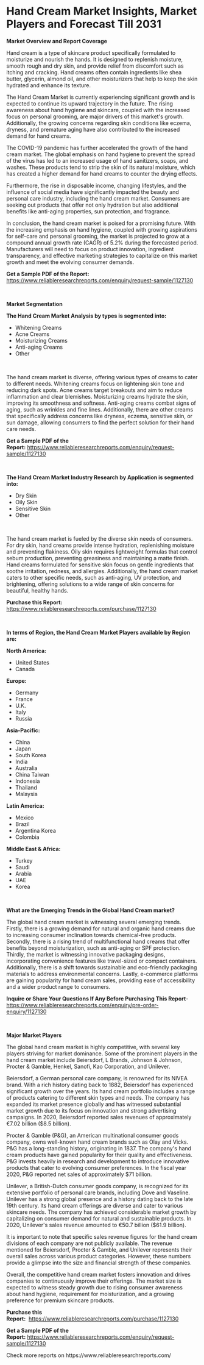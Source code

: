<p><h1>Hand Cream Market Insights, Market Players and Forecast Till 2031</h1></p><p><strong>Market Overview and Report Coverage</strong></p>
<p><p>Hand cream is a type of skincare product specifically formulated to moisturize and nourish the hands. It is designed to replenish moisture, smooth rough and dry skin, and provide relief from discomfort such as itching and cracking. Hand creams often contain ingredients like shea butter, glycerin, almond oil, and other moisturizers that help to keep the skin hydrated and enhance its texture.</p><p>The Hand Cream Market is currently experiencing significant growth and is expected to continue its upward trajectory in the future. The rising awareness about hand hygiene and skincare, coupled with the increased focus on personal grooming, are major drivers of this market's growth. Additionally, the growing concerns regarding skin conditions like eczema, dryness, and premature aging have also contributed to the increased demand for hand creams.</p><p>The COVID-19 pandemic has further accelerated the growth of the hand cream market. The global emphasis on hand hygiene to prevent the spread of the virus has led to an increased usage of hand sanitizers, soaps, and washes. These products tend to strip the skin of its natural moisture, which has created a higher demand for hand creams to counter the drying effects.</p><p>Furthermore, the rise in disposable income, changing lifestyles, and the influence of social media have significantly impacted the beauty and personal care industry, including the hand cream market. Consumers are seeking out products that offer not only hydration but also additional benefits like anti-aging properties, sun protection, and fragrance.</p><p>In conclusion, the hand cream market is poised for a promising future. With the increasing emphasis on hand hygiene, coupled with growing aspirations for self-care and personal grooming, the market is projected to grow at a compound annual growth rate (CAGR) of 5.2% during the forecasted period. Manufacturers will need to focus on product innovation, ingredient transparency, and effective marketing strategies to capitalize on this market growth and meet the evolving consumer demands.</p></p>
<p><strong>Get a Sample PDF of the Report:</strong> <a href="https://www.reliableresearchreports.com/enquiry/request-sample/1127130">https://www.reliableresearchreports.com/enquiry/request-sample/1127130</a></p>
<p>&nbsp;</p>
<p><strong>Market Segmentation</strong></p>
<p><strong>The Hand Cream Market Analysis by types is segmented into:</strong></p>
<p><ul><li>Whitening Creams</li><li>Acne Creams</li><li>Moisturizing Creams</li><li>Anti-aging Creams</li><li>Other</li></ul></p>
<p>&nbsp;</p>
<p><p>The hand cream market is diverse, offering various types of creams to cater to different needs. Whitening creams focus on lightening skin tone and reducing dark spots. Acne creams target breakouts and aim to reduce inflammation and clear blemishes. Moisturizing creams hydrate the skin, improving its smoothness and softness. Anti-aging creams combat signs of aging, such as wrinkles and fine lines. Additionally, there are other creams that specifically address concerns like dryness, eczema, sensitive skin, or sun damage, allowing consumers to find the perfect solution for their hand care needs.</p></p>
<p><strong>Get a Sample PDF of the Report:</strong>&nbsp;<a href="https://www.reliableresearchreports.com/enquiry/request-sample/1127130">https://www.reliableresearchreports.com/enquiry/request-sample/1127130</a></p>
<p>&nbsp;</p>
<p><strong>The Hand Cream Market Industry Research by Application is segmented into:</strong></p>
<p><ul><li>Dry Skin</li><li>Oily Skin</li><li>Sensitive Skin</li><li>Other</li></ul></p>
<p>&nbsp;</p>
<p><p>The hand cream market is fueled by the diverse skin needs of consumers. For dry skin, hand creams provide intense hydration, replenishing moisture and preventing flakiness. Oily skin requires lightweight formulas that control sebum production, preventing greasiness and maintaining a matte finish. Hand creams formulated for sensitive skin focus on gentle ingredients that soothe irritation, redness, and allergies. Additionally, the hand cream market caters to other specific needs, such as anti-aging, UV protection, and brightening, offering solutions to a wide range of skin concerns for beautiful, healthy hands.</p></p>
<p><strong>Purchase this Report:</strong>&nbsp; <a href="https://www.reliableresearchreports.com/purchase/1127130">https://www.reliableresearchreports.com/purchase/1127130</a></p>
<p>&nbsp;</p>
<p><strong>In terms of Region, the Hand Cream Market Players available by Region are:</strong></p>
<p>
    <p> <strong> North America: </strong>
        <ul>
            <li>United States</li>
            <li>Canada</li>
        </ul>
        </p> 
    <p> <strong> Europe: </strong>
        <ul>
            <li>Germany</li>
            <li>France</li>
            <li>U.K.</li>
            <li>Italy</li>
            <li>Russia</li>
        </ul>
        </p> 
    <p> <strong> Asia-Pacific: </strong>
        <ul>
            <li>China</li>
            <li>Japan</li>
            <li>South Korea</li>
            <li>India</li>
            <li>Australia</li>
            <li>China Taiwan</li>
            <li>Indonesia</li>
            <li>Thailand</li>
            <li>Malaysia</li>
        </ul>
        </p> 
    <p> <strong> Latin America: </strong>
        <ul>
            <li>Mexico</li>
            <li>Brazil</li>
            <li>Argentina Korea</li>
            <li>Colombia</li>
        </ul>
        </p> 
    <p> <strong> Middle East & Africa: </strong>
        <ul>
            <li>Turkey</li>
            <li>Saudi</li>
            <li>Arabia</li>
            <li>UAE</li>
            <li>Korea</li>
        </ul>
    </p>
    </p>
<p>&nbsp;</p>
<p><strong>What are the Emerging Trends in the Global Hand Cream market?</strong></p>
<p><p>The global hand cream market is witnessing several emerging trends. Firstly, there is a growing demand for natural and organic hand creams due to increasing consumer inclination towards chemical-free products. Secondly, there is a rising trend of multifunctional hand creams that offer benefits beyond moisturization, such as anti-aging or SPF protection. Thirdly, the market is witnessing innovative packaging designs, incorporating convenience features like travel-sized or compact containers. Additionally, there is a shift towards sustainable and eco-friendly packaging materials to address environmental concerns. Lastly, e-commerce platforms are gaining popularity for hand cream sales, providing ease of accessibility and a wider product range to consumers.</p></p>
<p><strong>Inquire or Share Your Questions If Any Before Purchasing This Report</strong>- <a href="https://www.reliableresearchreports.com/enquiry/pre-order-enquiry/1127130">https://www.reliableresearchreports.com/enquiry/pre-order-enquiry/1127130</a></p>
<p>&nbsp;</p>
<p><strong>Major Market Players</strong></p>
<p><p>The global hand cream market is highly competitive, with several key players striving for market dominance. Some of the prominent players in the hand cream market include Beiersdorf, L Brands, Johnson & Johnson, Procter & Gamble, Henkel, Sanofi, Kao Corporation, and Unilever.</p><p>Beiersdorf, a German personal care company, is renowned for its NIVEA brand. With a rich history dating back to 1882, Beiersdorf has experienced significant growth over the years. Its hand cream portfolio includes a range of products catering to different skin types and needs. The company has expanded its market presence globally and has witnessed substantial market growth due to its focus on innovation and strong advertising campaigns. In 2020, Beiersdorf reported sales revenues of approximately €7.02 billion ($8.5 billion).</p><p>Procter & Gamble (P&G), an American multinational consumer goods company, owns well-known hand cream brands such as Olay and Vicks. P&G has a long-standing history, originating in 1837. The company's hand cream products have gained popularity for their quality and effectiveness. P&G invests heavily in research and development to introduce innovative products that cater to evolving consumer preferences. In the fiscal year 2020, P&G reported net sales of approximately $71 billion.</p><p>Unilever, a British-Dutch consumer goods company, is recognized for its extensive portfolio of personal care brands, including Dove and Vaseline. Unilever has a strong global presence and a history dating back to the late 19th century. Its hand cream offerings are diverse and cater to various skincare needs. The company has achieved considerable market growth by capitalizing on consumer demand for natural and sustainable products. In 2020, Unilever's sales revenue amounted to €50.7 billion ($61.9 billion).</p><p>It is important to note that specific sales revenue figures for the hand cream divisions of each company are not publicly available. The revenue mentioned for Beiersdorf, Procter & Gamble, and Unilever represents their overall sales across various product categories. However, these numbers provide a glimpse into the size and financial strength of these companies.</p><p>Overall, the competitive hand cream market fosters innovation and drives companies to continuously improve their offerings. The market size is expected to witness steady growth due to rising consumer awareness about hand hygiene, requirement for moisturization, and a growing preference for premium skincare products.</p></p>
<p><strong>Purchase this Report:</strong>&nbsp;&nbsp;<a href="https://www.reliableresearchreports.com/purchase/1127130">https://www.reliableresearchreports.com/purchase/1127130</a></p>
<p></p>
<p><strong>Get a Sample PDF of the Report:</strong>&nbsp;<a href="https://www.reliableresearchreports.com/enquiry/request-sample/1127130">https://www.reliableresearchreports.com/enquiry/request-sample/1127130</a></p>
<p>Check more reports on https://www.reliableresearchreports.com/</p>